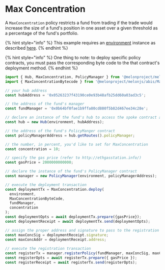 # Max Concentration

A `MaxConcentration` policy restricts a fund from trading if the trade would increase the size of a fund's position in one asset over a given threshold as a percentage of the fund's portfolio.  

{% hint style="info" %}
This example requires an [environment](../../building-blocks/environment/) instance as described [here](../../building-blocks/environment/).
{% endhint %}

{% hint style="info" %}
One thing to note: to deploy specific policy contracts, you must pass the corresponding byte code to the that contract's deployment method.
{% endhint %}

```javascript
import { Hub, MaxConcentration, PolicyManager } from '@melonproject/melonjs';
import { MaxConcentrationBytecode } from '@melonproject/melonjs/abis/MaxConcentration.bin';

// your hub address
const hubAddress = '0x05263237f43190ce0e93b48afb25dd60a03ad3c5';

// the address of the fund's manager 
const fundManager = '0x0b64bf0fae1b9ffa80cd880f5b82d467ee34c28e'; 

// declare an instance of the fund's hub to access the spoke contract addresses
const hub = new Hub(environment, hubAddress);

// the address of the fund's PolicyManger contract
const policyManagerAddress = hub.getRoutes().policyManager; 

// the number, in percent, you'd like to set for MaxConcentration
const concentration = 10; 

// specify the gas price (refer to http://ethgasstation.info/)
const gasPrice = 2000000000000; 

// declare the instance of the fund's PolicyManager contract
const manager = new PolicyManager(environment, policyManagerAddress);

// execute the deployment transaction
const deploymentTx = MaxConcentration.deploy(
  environment, 
  MaxConcentrationByteCode, 
  fundManager, 
  concentration
);
const deploymentOpts = await deploymentTx.prepare({gasPrice});
const deploymentReceipt = await deploymentTx.send(deploymentOpts);

// assign the proper address and signature to pass to the registration transaction
const maxConcSig = deploymentReceipt.signature; 
const maxConcAddr = deploymentReceipt.address;
   
// execute the registration transaction
const registerTx = manager.registerPolicy(fundManager, maxConcSig, maxConcAddr);
const registerOpts = await registerTx.prepare({ gasPrice });
const registerReceipt = await registerTx.send(registerOpts);
```

